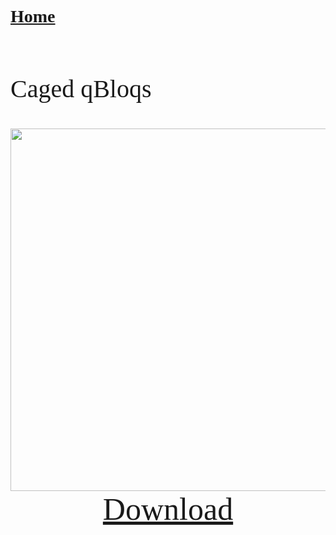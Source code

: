 # [Home](https://cgray1234.github.io/index)  
<br/>

<style>
    * {
        font-family: "Teko";
        src: url(teko-medium.otf);
    }
</style>

<style>
    teko { font-family: teko; }
</style>

<teko style="font-size:40px;">

Caged qBloqs
</teko>

<div>
    <div style="text-align: center;">
        <img src="https://cdn.discordapp.com/attachments/804071536142450738/921979556838121522/Screenshot_1.png" width="580">
    </div>
    <div style="text-align: center">
        <a href="https://cdn.discordapp.com/attachments/804071536142450738/921979556590673930/Caged_qBloq.qbloq" style="font-size: 50px;">
            <teko>Download</teko>
        </a>
    </div>
</div>